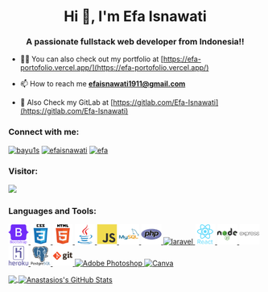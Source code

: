 <h1 align="center">Hi 👋, I'm Efa Isnawati</h1>
<h3 align="center"> A passionate fullstack web developer from Indonesia!!</h3>

- 👨‍💻 You can also check out my portfolio at [https://efa-portofolio.vercel.app/](https://efa-portofolio.vercel.app/)

- 📫 How to reach me **efaisnawati1911@gmail.com**

- 📂 Also Check my GitLab at [https://gitlab.com/Efa-Isnawati](https://gitlab.com/Efa-Isnawati)


<h3 align="left">Connect with me:</h3>
<p align="left">

<a href="https://www.linkedin.com/in/efaisnawati/" target="blank"><img align="center" src="https://cdn.jsdelivr.net/npm/simple-icons@3.0.1/icons/linkedin.svg" alt="bayu1s" height="30" width="40" /></a>
<a href="https://instagram.com/efaisnt1911" target="blank"><img align="center" src="https://cdn.jsdelivr.net/npm/simple-icons@3.0.1/icons/instagram.svg" alt="efaisnawati" height="30" width="40" /></a>
<a href="https://www.youtube.com/channel/efaisnawatichannel" target="blank"><img align="center" src="https://cdn.jsdelivr.net/npm/simple-icons@3.0.1/icons/youtube.svg" alt="efa" height="30" width="40" /></a>

</p>
<h3 align="left">Visitor:</h3>
<a href="https://github.com/Efa-Isnawati/github-profile-views-counter">
    <img src="https://komarev.com/ghpvc/?username=Efa-Isnawati&style=for-the-badge">
</a>

[Ÿ HŸPE]: https://yhype.me
[GitHub Profile Views Counter]: https://github.com/Efa-Isnawati/github-profile-views-counter

<h3 align="left">Languages and Tools:</h3>
<p align="left"> 
  <a href="https://getbootstrap.com" target="_blank" rel="noreferrer">
    <img src="https://raw.githubusercontent.com/devicons/devicon/master/icons/bootstrap/bootstrap-plain-wordmark.svg" alt="bootstrap" width="40" height="40" />
  </a>
  <a href="https://www.w3schools.com/css/" target="_blank" rel="noreferrer">
    <img src="https://raw.githubusercontent.com/devicons/devicon/master/icons/css3/css3-original-wordmark.svg" alt="css3" width="40" height="40" />
  </a>
  <a href="https://www.w3.org/html/" target="_blank" rel="noreferrer">
    <img src="https://raw.githubusercontent.com/devicons/devicon/master/icons/html5/html5-original-wordmark.svg" alt="html5" width="40" height="40" />
  </a>
  <a href="https://www.java.com" target="_blank" rel="noreferrer">
    <img src="https://raw.githubusercontent.com/devicons/devicon/master/icons/java/java-original.svg" alt="java" width="40" height="40" />
  </a>
  <a href="https://developer.mozilla.org/en-US/docs/Web/JavaScript" target="_blank" rel="noreferrer">
    <img src="https://raw.githubusercontent.com/devicons/devicon/master/icons/javascript/javascript-original.svg" alt="javascript" width="40" height="40" />
  </a>
  <a href="https://www.mysql.com/" target="_blank" rel="noreferrer">
    <img src="https://raw.githubusercontent.com/devicons/devicon/master/icons/mysql/mysql-original-wordmark.svg" alt="mysql" width="40" height="40" />
  </a>
  <a href="https://www.php.net" target="_blank" rel="noreferrer">
    <img src="https://raw.githubusercontent.com/devicons/devicon/master/icons/php/php-original.svg" alt="php" width="40" height="40" />
  </a>
  <a href="https://www.laravel.com" target="_blank" rel="noreferrer">
    <img src="https://cdn.jsdelivr.net/gh/devicons/devicon@latest/icons/laravel/laravel-original-wordmark.svg" alt="laravel" width="40" height="40" />
  </a>
  <a href="https://reactjs.org" target="_blank" rel="noreferrer">
    <img src="https://raw.githubusercontent.com/devicons/devicon/master/icons/react/react-original-wordmark.svg" alt="react" width="40" height="40" />
  </a>
  <a href="https://nodejs.org" target="_blank" rel="noreferrer">
    <img src="https://raw.githubusercontent.com/devicons/devicon/master/icons/nodejs/nodejs-original-wordmark.svg" alt="nodejs" width="40" height="40" />
  </a>
  <a href="https://expressjs.com" target="_blank" rel="noreferrer">
    <img src="https://raw.githubusercontent.com/devicons/devicon/master/icons/express/express-original-wordmark.svg" alt="expressjs" width="40" height="40" />
  </a>
  <a href="https://www.heroku.com" target="_blank" rel="noreferrer">
    <img src="https://raw.githubusercontent.com/devicons/devicon/master/icons/heroku/heroku-original-wordmark.svg" alt="heroku" width="40" height="40" />
  </a>
  <a href="https://www.postgresql.org" target="_blank" rel="noreferrer">
    <img src="https://raw.githubusercontent.com/devicons/devicon/master/icons/postgresql/postgresql-original-wordmark.svg" alt="postgresql" width="40" height="40" />
  </a>
  <a href="https://git-scm.com" target="_blank" rel="noreferrer">
    <img src="https://raw.githubusercontent.com/devicons/devicon/master/icons/git/git-original-wordmark.svg" alt="git" width="40" height="40" />
  </a>
  <a href="https://www.adobe.com/products/photoshop.html" target="_blank" rel="noreferrer">
    <img src="https://upload.wikimedia.org/wikipedia/commons/thumb/a/af/Adobe_Photoshop_CC_icon.svg/1150px-Adobe_Photoshop_CC_icon.svg.png" alt="Adobe Photoshop" width="40" height="40" />
  </a>
 <a href="https://www.canva.com" target="_blank" rel="noreferrer">
    <img src="https://static.canva.com/web/images/12487a1e0770d29351bd4ce4f87ec8fe.svg" alt="Canva" width="40" height="40" style="vertical-align: text-bottom;" />
</a>

</p>
<!-- <img src="https://github-readme-stats.vercel.app/api/top-langs/?username=Efa-Isnawati" /> -->
<a href="https://github.com/Efa-Isnawati/Efa-Isnawati">
  <img align="center" src="https://github-readme-stats.vercel.app/api/top-langs/?username=Efa-Isnawati&theme=nord" />
</a>
<a href="https://github.com/Efa-Isnawati/Efa-Isnawati">
  <img align="center" src="https://github-readme-stats.vercel.app/api?username=Efa-Isnawati&show_icons=true&line_height=27&count_private=true&theme=nord" alt="Anastasios's GitHub Stats" />
</a>
